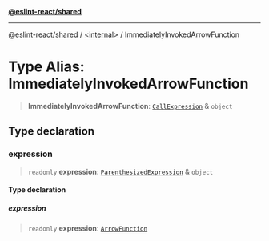 [**@eslint-react/shared**](../../README.md)

***

[@eslint-react/shared](../../README.md) / [\<internal\>](../README.md) / ImmediatelyInvokedArrowFunction

# Type Alias: ImmediatelyInvokedArrowFunction

> **ImmediatelyInvokedArrowFunction**: [`CallExpression`](../interfaces/CallExpression.md) & `object`

## Type declaration

### expression

> `readonly` **expression**: [`ParenthesizedExpression`](../interfaces/ParenthesizedExpression.md) & `object`

#### Type declaration

##### expression

> `readonly` **expression**: [`ArrowFunction`](../interfaces/ArrowFunction.md)
